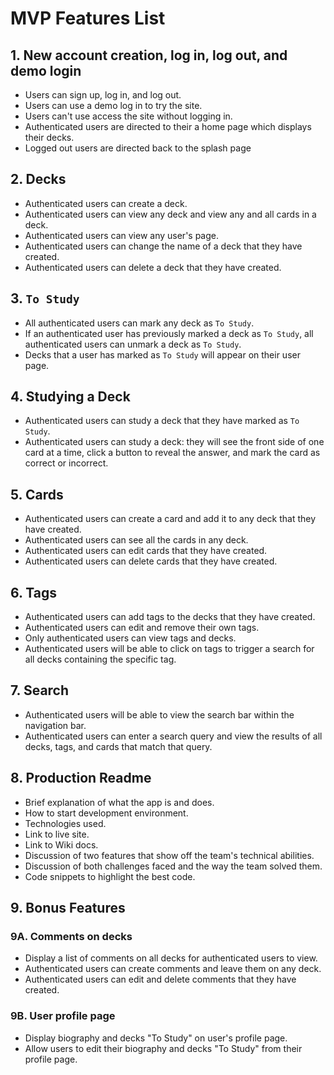 # MVP Features List

## 1. New account creation, log in, log out, and demo login
* Users can sign up, log in, and log out.
* Users can use a demo log in to try the site.
* Users can't use access the site without logging in.
* Authenticated users are directed to their a home page which displays their decks.
* Logged out users are directed back to the splash page

## 2. Decks
* Authenticated users can create a deck.
* Authenticated users can view any deck and view any and all cards in a deck.
* Authenticated users can view any user's page.
* Authenticated users can change the name of a deck that they have created.
* Authenticated users can delete a deck that they have created.

## 3. `To Study`
* All authenticated users can mark any deck as `To Study`.
* If an authenticated user has previously marked a deck as `To Study`, all authenticated users can unmark a deck as `To Study`.
* Decks that a user has marked as `To Study` will appear on their user page.

## 4. Studying a Deck
* Authenticated users can study a deck that they have marked as `To Study`.
* Authenticated users can study a deck:  they will see the front side of one card at a time, click a button to reveal the answer, and mark the card as correct or incorrect.

## 5. Cards
* Authenticated users can create a card and add it to any deck that they have created.
* Authenticated users can see all the cards in any deck.
* Authenticated users can edit cards that they have created.
* Authenticated users can delete cards that they have created.

## 6. Tags
* Authenticated users can add tags to the decks that they have created.
* Authenticated users can edit and remove their own tags.
* Only authenticated users can view tags and decks.
* Authenticated users will be able to click on tags to trigger a search for all decks containing the specific tag.

## 7. Search
* Authenticated users will be able to view the search bar within the navigation bar.
* Authenticated users can enter a search query and view the results of all decks, tags, and cards that match that query.

## 8. Production Readme
* Brief explanation of what the app is and does.
* How to start development environment.
* Technologies used.
* Link to live site.
* Link to Wiki docs.
* Discussion of two features that show off the team's technical abilities.
* Discussion of both challenges faced and the way the team solved them.
* Code snippets to highlight the best code.

## 9. Bonus Features

### 9A. Comments on decks
* Display a list of comments on all decks for authenticated users to view.
* Authenticated users can create comments and leave them on any deck.
* Authenticated users can edit and delete comments that they have created.

### 9B. User profile page
* Display biography and decks "To Study" on user's profile page.
* Allow users to edit their biography and decks "To Study" from their profile page.
